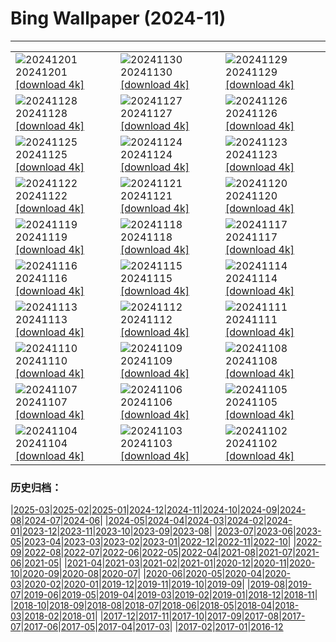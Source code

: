 # Bing Wallpaper (2024-11)
**************

<table><tr><td><img class="wallpaper" src="https://www.bing.com/th?id=OHR.IcebergsAntarctica_JA-JP7385959905_1920x1080.jpg" alt="20241201"> 20241201 <a class="wallpaper_link" href="https://www.bing.com/th?id=OHR.IcebergsAntarctica_JA-JP7385959905_UHD.jpg">[download 4k]</a></td><td><img class="wallpaper" src="https://www.bing.com/th?id=OHR.KilchurnAutumn_JA-JP5172394807_1920x1080.jpg" alt="20241130"> 20241130 <a class="wallpaper_link" href="https://www.bing.com/th?id=OHR.KilchurnAutumn_JA-JP5172394807_UHD.jpg">[download 4k]</a></td><td><img class="wallpaper" src="https://www.bing.com/th?id=OHR.MtStMichel_JA-JP4975687728_1920x1080.jpg" alt="20241129"> 20241129 <a class="wallpaper_link" href="https://www.bing.com/th?id=OHR.MtStMichel_JA-JP4975687728_UHD.jpg">[download 4k]</a></td></tr><tr><td><img class="wallpaper" src="https://www.bing.com/th?id=OHR.ZafraCastle_JA-JP6761146829_1920x1080.jpg" alt="20241128"> 20241128 <a class="wallpaper_link" href="https://www.bing.com/th?id=OHR.ZafraCastle_JA-JP6761146829_UHD.jpg">[download 4k]</a></td><td><img class="wallpaper" src="https://www.bing.com/th?id=OHR.SemoisRiver_JA-JP6578585711_1920x1080.jpg" alt="20241127"> 20241127 <a class="wallpaper_link" href="https://www.bing.com/th?id=OHR.SemoisRiver_JA-JP6578585711_UHD.jpg">[download 4k]</a></td><td><img class="wallpaper" src="https://www.bing.com/th?id=OHR.HotBathDay2024_JA-JP6338825094_1920x1080.jpg" alt="20241126"> 20241126 <a class="wallpaper_link" href="https://www.bing.com/th?id=OHR.HotBathDay2024_JA-JP6338825094_UHD.jpg">[download 4k]</a></td></tr><tr><td><img class="wallpaper" src="https://www.bing.com/th?id=OHR.AmboseliGiraffes_JA-JP2992203136_1920x1080.jpg" alt="20241125"> 20241125 <a class="wallpaper_link" href="https://www.bing.com/th?id=OHR.AmboseliGiraffes_JA-JP2992203136_UHD.jpg">[download 4k]</a></td><td><img class="wallpaper" src="https://www.bing.com/th?id=OHR.SonomaCoast_JA-JP5834035051_1920x1080.jpg" alt="20241124"> 20241124 <a class="wallpaper_link" href="https://www.bing.com/th?id=OHR.SonomaCoast_JA-JP5834035051_UHD.jpg">[download 4k]</a></td><td><img class="wallpaper" src="https://www.bing.com/th?id=OHR.FibonacciAloe_JA-JP5597690966_1920x1080.jpg" alt="20241123"> 20241123 <a class="wallpaper_link" href="https://www.bing.com/th?id=OHR.FibonacciAloe_JA-JP5597690966_UHD.jpg">[download 4k]</a></td></tr><tr><td><img class="wallpaper" src="https://www.bing.com/th?id=OHR.Xiaoxue2024_JA-JP4930643570_1920x1080.jpg" alt="20241122"> 20241122 <a class="wallpaper_link" href="https://www.bing.com/th?id=OHR.Xiaoxue2024_JA-JP4930643570_UHD.jpg">[download 4k]</a></td><td><img class="wallpaper" src="https://www.bing.com/th?id=OHR.LionCubs_JA-JP4693137175_1920x1080.jpg" alt="20241121"> 20241121 <a class="wallpaper_link" href="https://www.bing.com/th?id=OHR.LionCubs_JA-JP4693137175_UHD.jpg">[download 4k]</a></td><td><img class="wallpaper" src="https://www.bing.com/th?id=OHR.BeyondSaype_JA-JP4402963918_1920x1080.jpg" alt="20241120"> 20241120 <a class="wallpaper_link" href="https://www.bing.com/th?id=OHR.BeyondSaype_JA-JP4402963918_UHD.jpg">[download 4k]</a></td></tr><tr><td><img class="wallpaper" src="https://www.bing.com/th?id=OHR.TasmansArch_JA-JP4122919606_1920x1080.jpg" alt="20241119"> 20241119 <a class="wallpaper_link" href="https://www.bing.com/th?id=OHR.TasmansArch_JA-JP4122919606_UHD.jpg">[download 4k]</a></td><td><img class="wallpaper" src="https://www.bing.com/th?id=OHR.PorthcawlLighthouse_JA-JP3933854148_1920x1080.jpg" alt="20241118"> 20241118 <a class="wallpaper_link" href="https://www.bing.com/th?id=OHR.PorthcawlLighthouse_JA-JP3933854148_UHD.jpg">[download 4k]</a></td><td><img class="wallpaper" src="https://www.bing.com/th?id=OHR.RedStag_JA-JP3676294833_1920x1080.jpg" alt="20241117"> 20241117 <a class="wallpaper_link" href="https://www.bing.com/th?id=OHR.RedStag_JA-JP3676294833_UHD.jpg">[download 4k]</a></td></tr><tr><td><img class="wallpaper" src="https://www.bing.com/th?id=OHR.FrieslandNetherlands_JA-JP3280523442_1920x1080.jpg" alt="20241116"> 20241116 <a class="wallpaper_link" href="https://www.bing.com/th?id=OHR.FrieslandNetherlands_JA-JP3280523442_UHD.jpg">[download 4k]</a></td><td><img class="wallpaper" src="https://www.bing.com/th?id=OHR.YiPengLanterns_JA-JP3002354354_1920x1080.jpg" alt="20241115"> 20241115 <a class="wallpaper_link" href="https://www.bing.com/th?id=OHR.YiPengLanterns_JA-JP3002354354_UHD.jpg">[download 4k]</a></td><td><img class="wallpaper" src="https://www.bing.com/th?id=OHR.ManarolaItaly_JA-JP2558854780_1920x1080.jpg" alt="20241114"> 20241114 <a class="wallpaper_link" href="https://www.bing.com/th?id=OHR.ManarolaItaly_JA-JP2558854780_UHD.jpg">[download 4k]</a></td></tr><tr><td><img class="wallpaper" src="https://www.bing.com/th?id=OHR.KelpForest_JA-JP2433405735_1920x1080.jpg" alt="20241113"> 20241113 <a class="wallpaper_link" href="https://www.bing.com/th?id=OHR.KelpForest_JA-JP2433405735_UHD.jpg">[download 4k]</a></td><td><img class="wallpaper" src="https://www.bing.com/th?id=OHR.CoveArch_JA-JP2301146228_1920x1080.jpg" alt="20241112"> 20241112 <a class="wallpaper_link" href="https://www.bing.com/th?id=OHR.CoveArch_JA-JP2301146228_UHD.jpg">[download 4k]</a></td><td><img class="wallpaper" src="https://www.bing.com/th?id=OHR.Banff24_JA-JP2138489803_1920x1080.jpg" alt="20241111"> 20241111 <a class="wallpaper_link" href="https://www.bing.com/th?id=OHR.Banff24_JA-JP2138489803_UHD.jpg">[download 4k]</a></td></tr><tr><td><img class="wallpaper" src="https://www.bing.com/th?id=OHR.YucatanFlamingos_JA-JP2002783035_1920x1080.jpg" alt="20241110"> 20241110 <a class="wallpaper_link" href="https://www.bing.com/th?id=OHR.YucatanFlamingos_JA-JP2002783035_UHD.jpg">[download 4k]</a></td><td><img class="wallpaper" src="https://www.bing.com/th?id=OHR.MoroccoMilkyWay_JA-JP1854707696_1920x1080.jpg" alt="20241109"> 20241109 <a class="wallpaper_link" href="https://www.bing.com/th?id=OHR.MoroccoMilkyWay_JA-JP1854707696_UHD.jpg">[download 4k]</a></td><td><img class="wallpaper" src="https://www.bing.com/th?id=OHR.GlacialRivers_JA-JP1694776093_1920x1080.jpg" alt="20241108"> 20241108 <a class="wallpaper_link" href="https://www.bing.com/th?id=OHR.GlacialRivers_JA-JP1694776093_UHD.jpg">[download 4k]</a></td></tr><tr><td><img class="wallpaper" src="https://www.bing.com/th?id=OHR.AnserAlbifrons2024_JA-JP4172907824_1920x1080.jpg" alt="20241107"> 20241107 <a class="wallpaper_link" href="https://www.bing.com/th?id=OHR.AnserAlbifrons2024_JA-JP4172907824_UHD.jpg">[download 4k]</a></td><td><img class="wallpaper" src="https://www.bing.com/th?id=OHR.ShiShiBeach_JA-JP1245886715_1920x1080.jpg" alt="20241106"> 20241106 <a class="wallpaper_link" href="https://www.bing.com/th?id=OHR.ShiShiBeach_JA-JP1245886715_UHD.jpg">[download 4k]</a></td><td><img class="wallpaper" src="https://www.bing.com/th?id=OHR.Torinoichi2024_JA-JP3936994887_1920x1080.jpg" alt="20241105"> 20241105 <a class="wallpaper_link" href="https://www.bing.com/th?id=OHR.Torinoichi2024_JA-JP3936994887_UHD.jpg">[download 4k]</a></td></tr><tr><td><img class="wallpaper" src="https://www.bing.com/th?id=OHR.CumbriaAutumn_JA-JP9920066326_1920x1080.jpg" alt="20241104"> 20241104 <a class="wallpaper_link" href="https://www.bing.com/th?id=OHR.CumbriaAutumn_JA-JP9920066326_UHD.jpg">[download 4k]</a></td><td><img class="wallpaper" src="https://www.bing.com/th?id=OHR.YucatanBiosphere_JA-JP2886303469_1920x1080.jpg" alt="20241103"> 20241103 <a class="wallpaper_link" href="https://www.bing.com/th?id=OHR.YucatanBiosphere_JA-JP2886303469_UHD.jpg">[download 4k]</a></td><td><img class="wallpaper" src="https://www.bing.com/th?id=OHR.BisonYellowstone_JA-JP3698112107_1920x1080.jpg" alt="20241102"> 20241102 <a class="wallpaper_link" href="https://www.bing.com/th?id=OHR.BisonYellowstone_JA-JP3698112107_UHD.jpg">[download 4k]</a></td></tr></table>

### 历史归档：

|[2025-03](/../2025-03/2025-03.md)|[2025-02](/../2025-02/2025-02.md)|[2025-01](/../2025-01/2025-01.md)|[2024-12](/../2024-12/2024-12.md)|[2024-11](/2024-11.md)|[2024-10](/../2024-10/2024-10.md)|[2024-09](/../2024-09/2024-09.md)|[2024-08](/../2024-08/2024-08.md)|[2024-07](/../2024-07/2024-07.md)|[2024-06](/../2024-06/2024-06.md)|
|[2024-05](/../2024-05/2024-05.md)|[2024-04](/../2024-04/2024-04.md)|[2024-03](/../2024-03/2024-03.md)|[2024-02](/../2024-02/2024-02.md)|[2024-01](/../2024-01/2024-01.md)|[2023-12](/../2023-12/2023-12.md)|[2023-11](/../2023-11/2023-11.md)|[2023-10](/../2023-10/2023-10.md)|[2023-09](/../2023-09/2023-09.md)|[2023-08](/../2023-08/2023-08.md)|
|[2023-07](/../2023-07/2023-07.md)|[2023-06](/../2023-06/2023-06.md)|[2023-05](/../2023-05/2023-05.md)|[2023-04](/../2023-04/2023-04.md)|[2023-03](/../2023-03/2023-03.md)|[2023-02](/../2023-02/2023-02.md)|[2023-01](/../2023-01/2023-01.md)|[2022-12](/../2022-12/2022-12.md)|[2022-11](/../2022-11/2022-11.md)|[2022-10](/../2022-10/2022-10.md)|
|[2022-09](/../2022-09/2022-09.md)|[2022-08](/../2022-08/2022-08.md)|[2022-07](/../2022-07/2022-07.md)|[2022-06](/../2022-06/2022-06.md)|[2022-05](/../2022-05/2022-05.md)|[2022-04](/../2022-04/2022-04.md)|[2021-08](/../2021-08/2021-08.md)|[2021-07](/../2021-07/2021-07.md)|[2021-06](/../2021-06/2021-06.md)|[2021-05](/../2021-05/2021-05.md)|
|[2021-04](/../2021-04/2021-04.md)|[2021-03](/../2021-03/2021-03.md)|[2021-02](/../2021-02/2021-02.md)|[2021-01](/../2021-01/2021-01.md)|[2020-12](/../2020-12/2020-12.md)|[2020-11](/../2020-11/2020-11.md)|[2020-10](/../2020-10/2020-10.md)|[2020-09](/../2020-09/2020-09.md)|[2020-08](/../2020-08/2020-08.md)|[2020-07](/../2020-07/2020-07.md)|
|[2020-06](/../2020-06/2020-06.md)|[2020-05](/../2020-05/2020-05.md)|[2020-04](/../2020-04/2020-04.md)|[2020-03](/../2020-03/2020-03.md)|[2020-02](/../2020-02/2020-02.md)|[2020-01](/../2020-01/2020-01.md)|[2019-12](/../2019-12/2019-12.md)|[2019-11](/../2019-11/2019-11.md)|[2019-10](/../2019-10/2019-10.md)|[2019-09](/../2019-09/2019-09.md)|
|[2019-08](/../2019-08/2019-08.md)|[2019-07](/../2019-07/2019-07.md)|[2019-06](/../2019-06/2019-06.md)|[2019-05](/../2019-05/2019-05.md)|[2019-04](/../2019-04/2019-04.md)|[2019-03](/../2019-03/2019-03.md)|[2019-02](/../2019-02/2019-02.md)|[2019-01](/../2019-01/2019-01.md)|[2018-12](/../2018-12/2018-12.md)|[2018-11](/../2018-11/2018-11.md)|
|[2018-10](/../2018-10/2018-10.md)|[2018-09](/../2018-09/2018-09.md)|[2018-08](/../2018-08/2018-08.md)|[2018-07](/../2018-07/2018-07.md)|[2018-06](/../2018-06/2018-06.md)|[2018-05](/../2018-05/2018-05.md)|[2018-04](/../2018-04/2018-04.md)|[2018-03](/../2018-03/2018-03.md)|[2018-02](/../2018-02/2018-02.md)|[2018-01](/../2018-01/2018-01.md)|
|[2017-12](/../2017-12/2017-12.md)|[2017-11](/../2017-11/2017-11.md)|[2017-10](/../2017-10/2017-10.md)|[2017-09](/../2017-09/2017-09.md)|[2017-08](/../2017-08/2017-08.md)|[2017-07](/../2017-07/2017-07.md)|[2017-06](/../2017-06/2017-06.md)|[2017-05](/../2017-05/2017-05.md)|[2017-04](/../2017-04/2017-04.md)|[2017-03](/../2017-03/2017-03.md)|
|[2017-02](/../2017-02/2017-02.md)|[2017-01](/../2017-01/2017-01.md)|[2016-12](/../2016-12/2016-12.md)